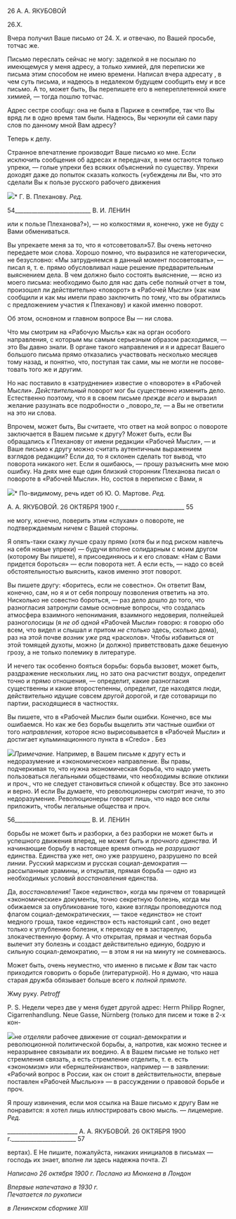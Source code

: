 26 А. А. ЯКУБОВОЙ

26.Х.

Вчера получил Ваше письмо от 24. X. и отвечаю, по Вашей просьбе, тотчас же.

Письмо переслать сейчас не могу: заделкой я не посылаю по имеющемуся у меня ад­ресу, а только химией, для переписки же письма этим способом не имею времени. На­писал вчера адресату , в чем суть письма, и надеюсь в недалеком будущем сообщить ему и все письмо. А то, может быть, Вы перепишете его в непереплетенной книге хи­мией, — тогда пошлю тотчас.

Адрес сестре сообщу: она не была в Париже в сентябре, так что Вы вряд ли в одно время там были. Надеюсь, Вы черкнули ей сами пару слов по данному мной Вам адре­су?

Теперь к делу.

Странное впечатление производит Ваше письмо ко мне. Если исключить сообщения об адресах и передачах, в нем остаются только упреки, — голые упреки без всяких объ­яснений по существу. Упреки доходят даже до попыток сказать колкость («убеждены ли Вы, что это сделали Вы к пользе русского рабочего движения

![](file:///C:/Users/bot32/AppData/Local/Temp/msohtmlclip1/01/clip_image001.png)* Г. В. Плеханову. _Ред._

  

54___________________________ В. И. ЛЕНИН

или к пользе Плеханова?»), — но колкостями я, конечно, уже не буду с Вами обмени­ваться.

Вы упрекаете меня за то, что я «отсоветовал»57. Вы очень неточно передаете мои слова. Хорошо помню, что выразился не категорически, не безусловно: «Мы затрудня­емся в данный момент посоветовать», — писал я, т. е. прямо обусловливал наше реше­ние предварительным выяснением дела. В чем должно было состоять выяснение, — ясно из моего письма: необходимо было для нас дать себе полный отчет в том, произо­шел ли действительно «поворот» в «Рабочей Мысли» (как нам сообщили и как мы име­ли право заключить по тому, что вы обратились с предложением участия к Плеханову) и какой именно поворот.

Об этом, основном и главном вопросе Вы — ни слова.

Что мы смотрим на «Рабочую Мысль» как на орган особого направления, с которым мы самым серьезным образом расходимся, — это Вы давно знали. В органе такого на­правления и я и адресат Вашего большого письма прямо отказались участвовать не­сколько месяцев тому назад, и понятно, что, поступая так сами, мы не могли не посове­товать того же и другим.

Но нас поставило в «затруднение» известие о «повороте» в «Рабочей Мысли». _Дей­ствительный_ поворот мог бы существенно изменить дело. Естественно поэтому, что я в своем письме _прежде всего_ и выразил желание разузнать все подробности о _поворо­__те,_ — а Вы не ответили на это ни слова.

Впрочем, может быть, Вы считаете, что ответ на мой вопрос о повороте заключается в Вашем письме к другу? Может быть, если Вы обращались к Плеханову от имени ре­дакции «Рабочей Мысли», — и Ваше письмо к другу можно считать аутентичным вы­ражением взглядов редакции? Если _да,_ то я склонен сделать тот вывод, что поворота никакого нет. Если я ошибаюсь, — прошу разъяснить мне мою ошибку. На днях мне еще один близкий сторонник Плеханова писал о повороте в «Рабочей Мысли». Но, со­стоя в переписке с Вами, я

![](file:///C:/Users/bot32/AppData/Local/Temp/msohtmlclip1/01/clip_image001.png)* По-видимому, речь идет об Ю. О. Мартове. _Ред._

  

Α. Α. ЯКУБОВОЙ. 26 ОКТЯБРЯ 1900 г._______________________ 55

не могу, конечно, поверить этим «слухам» о повороте, не подтверждаемым ничем с Вашей стороны.

Я опять-таки скажу лучше сразу прямо (хотя бы и под риском навлечь на себя новые упреки) — будучи вполне солидарным с моим другом (которому Вы пишете), я при­соединяюсь и к его словам: «Нам с Вами придется бороться» — если поворота нет. А если есть, — надо со всей обстоятельностью выяснить, каков именно этот поворот.

Вы пишете другу: «боритесь, если не совестно». Он ответит Вам, конечно, сам, но я и от себя попрошу позволения ответить на это. Нисколько не совестно бороться, — раз дело дошло до того, что разногласия затронули самые основные вопросы, что создалась атмосфера взаимного непонимания, взаимного недоверия, полнейшей разноголосицы (я _не об одной_ «Рабочей Мысли» говорю: я говорю обо всем, что видел и слышал и при­том _не столько_ здесь, сколько дома), раз на этой почве _возник уже_ ряд «расколов». Чтобы избавиться от этой томящей духоты, можно (и должно) приветствовать даже бешеную грозу, а не только полемику в литературе.

И нечего так особенно бояться борьбы: борьба вызовет, может быть, раздражение нескольких _лиц,_ но зато она расчистит воздух, определит точно и прямо отношения, — определит, какие разногласия существенны и какие второстепенны, определит, где на­ходятся люди, действительно идущие совсем другой дорогой, и где сотоварищи по пар­тии, расходящиеся в частностях.

Вы пишете, что в «Рабочей Мысли» были ошибки. Конечно, все мы ошибаемся. Но как же без борьбы вьщелить эти частные ошибки от того _направления,_ которое ясно вырисовы­вается в «Рабочей Мысли» и достигает кульминационного пункта в «Credo» . Без

![](file:///C:/Users/bot32/AppData/Local/Temp/msohtmlclip1/01/clip_image002.png)_Примечание._ Например, в Вашем письме к другу есть и недоразумение и «экономическое» направ­ление. Вы правы, подчеркивая то, что нужна экономическая борьба, что надо уметь пользоваться легаль­ными обществами, что необходимы всякие отклики и проч., что не следует становиться спиной к обще­ству. Все это законно и верно. И если Вы думаете, что революционеры смотрят иначе, то это недоразу­мение. Революционеры говорят лишь, что надо все силы приложить, чтобы легальные общества и проч.

  

56___________________________ В. И. ЛЕНИН

борьбы не может быть и разборки, а без разборки не может быть и успешного движе­ния вперед, не может быть и _прочного единства._ И начинающие борьбу в настоящее время отнюдь не _разрушают_ единства. Единства уже нет, оно уже разрушено, разру­шено по всей линии. Русский марксизм и русская социал-демократия — рассыпанные храмины, и открытая, прямая борьба — одно из необходимых условий _восстановления_ единства.

Да, _восстановления!_ Такое «единство», когда мы прячем от товарищей «экономиче­ские» документы, точно секретную болезнь, когда мы обижаемся за опубликование то­го, какие взгляды проповедуются под флагом социал-демократических, — такое «един­ство» не стоит медного гроша, такое «единство» есть настоящий cant , оно ведет только к углублению болезни, к переходу ее в застарелую, злокачественную форму. А что от­крытая, прямая и честная борьба вылечит эту болезнь и создаст действительно единую, бодрую и сильную социал-демократию, — в этом я ни на минуту не сомневаюсь.

Может быть, очень неуместно, что именно в письме _к Вам_ так часто приходится го­ворить о борьбе (литературной). Но я думаю, что наша старая дружба обязывает боль­ше всего к _полной прямоте._

Жму руку. _Petroff_

P. S. Недели через две у меня будет другой адрес: Herrn Philipp Rogner, Cigarrenhandlung. Neue Gasse, Nürnberg (только для писем и тоже в 2-х кон-

![](file:///C:/Users/bot32/AppData/Local/Temp/msohtmlclip1/01/clip_image003.png)не _отделяли_ рабочее движение от социал-демократии и революционной политической борьбы, а, напро­тив, как можно теснее и неразрывнее связывали их воедино. А в Вашем письме не только нет стремления связать, а есть стремление отделить, т. е. есть «экономизм» или «бернштейнианство», например — в за­явлении: «Рабочий вопрос в России, как он стоит в действительности, впервые поставлен «Рабочей Мыс­лью»» — в рассуждении о правовой борьбе и проч.

Я прошу извинения, если моя ссылка на Ваше письмо к другу Вам не понравится: я хотел лишь иллю­стрировать свою мысль. — лицемерие. _Ред._

  

_________________________ Α. Α. ЯКУБОВОЙ. 26 ОКТЯБРЯ 1900 г._______________________ 57

вертах). Ε Не пишите, пожалуйста, никаких инициалов в письмах — господь их знает, вполне ли здесь надежна почта. ΖΙ

_Написано 26 октября 1900 г. Послано из Мюнхена в Лондон_

_Впервые напечатано в 1930 г.                                                                     Печатается по рукописи_

_в Ленинском сборнике_ _XIII_